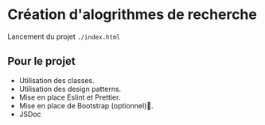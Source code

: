 # Création d'alogrithmes de recherche

Lancement du projet `./index.html`

## Pour le projet

- Utilisation des classes.
- Utilisation des design patterns.
- Mise en place Eslint et Prettier.
- Mise en place de Bootstrap (optionnel)🤯.
- JSDoc
